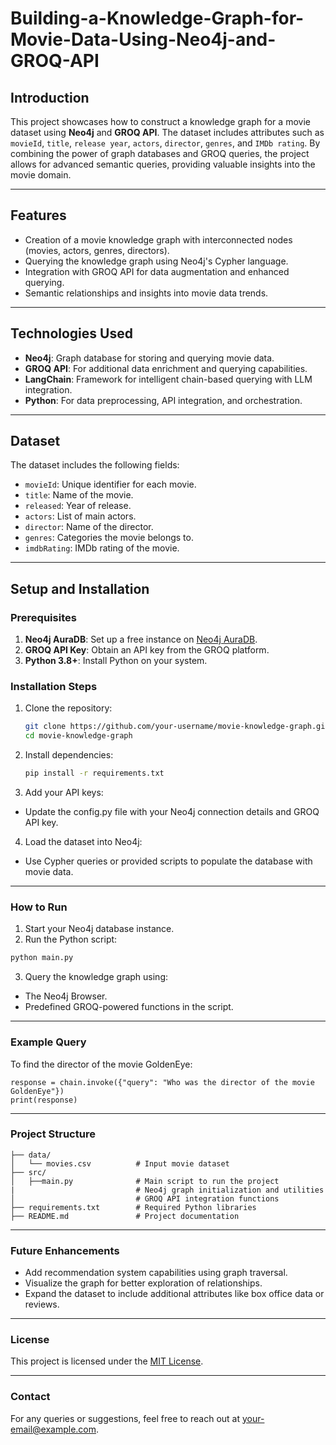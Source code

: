 # Building-a-Knowledge-Graph-for-Movie-Data-Using-Neo4j-and-GROQ-API

## Introduction
This project showcases how to construct a knowledge graph for a movie dataset using **Neo4j** and **GROQ API**. The dataset includes attributes such as `movieId`, `title`, `release year`, `actors`, `director`, `genres`, and `IMDb rating`. By combining the power of graph databases and GROQ queries, the project allows for advanced semantic queries, providing valuable insights into the movie domain.

---

## Features
- Creation of a movie knowledge graph with interconnected nodes (movies, actors, genres, directors).
- Querying the knowledge graph using Neo4j's Cypher language.
- Integration with GROQ API for data augmentation and enhanced querying.
- Semantic relationships and insights into movie data trends.

---

## Technologies Used
- **Neo4j**: Graph database for storing and querying movie data.
- **GROQ API**: For additional data enrichment and querying capabilities.
- **LangChain**: Framework for intelligent chain-based querying with LLM integration.
- **Python**: For data preprocessing, API integration, and orchestration.

---

## Dataset
The dataset includes the following fields:
- `movieId`: Unique identifier for each movie.
- `title`: Name of the movie.
- `released`: Year of release.
- `actors`: List of main actors.
- `director`: Name of the director.
- `genres`: Categories the movie belongs to.
- `imdbRating`: IMDb rating of the movie.

---

## Setup and Installation
### Prerequisites
1. **Neo4j AuraDB**: Set up a free instance on [Neo4j AuraDB](https://neo4j.com/cloud/aura/).
2. **GROQ API Key**: Obtain an API key from the GROQ platform.
3. **Python 3.8+**: Install Python on your system.

### Installation Steps
1. Clone the repository:
   ```bash
   git clone https://github.com/your-username/movie-knowledge-graph.git
   cd movie-knowledge-graph
2. Install dependencies:
   ```bash
   pip install -r requirements.txt
3. Add your API keys:
  - Update the config.py file with your Neo4j connection details and GROQ API key.
4. Load the dataset into Neo4j:
  - Use Cypher queries or provided scripts to populate the database with movie data.

---

### How to Run
1. Start your Neo4j database instance.
2. Run the Python script:
  ```bash
  python main.py
  ```
3. Query the knowledge graph using:
- The Neo4j Browser.
- Predefined GROQ-powered functions in the script.

---
### Example Query
To find the director of the movie GoldenEye:
```
response = chain.invoke({"query": "Who was the director of the movie GoldenEye"})
print(response)
```

---

### Project Structure
```
├── data/
│   └── movies.csv          # Input movie dataset
├── src/
│   ├──main.py              # Main script to run the project
|                           # Neo4j graph initialization and utilities
│                           # GROQ API integration functions
├── requirements.txt        # Required Python libraries
├── README.md               # Project documentation
```

--- 

### Future Enhancements
- Add recommendation system capabilities using graph traversal.
- Visualize the graph for better exploration of relationships.
- Expand the dataset to include additional attributes like box office data or reviews.

---

### License
This project is licensed under the [MIT License](LICENSE).

---

### Contact
For any queries or suggestions, feel free to reach out at your-email@example.com.
